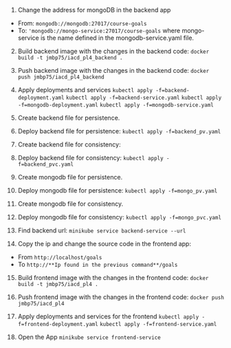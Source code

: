 1. Change the address for mongoDB in the backend app
* From: `mongodb://mongodb:27017/course-goals`
* To: `'mongodb://mongo-service:27017/course-goals` where mongo-service is the name defined in the mongodb-service.yaml file.

2. Build backend image with the changes in the backend code:
`docker build -t jmbp75/iacd_pl4_backend .`

3. Push backend image with the changes in the backend code:
`docker push jmbp75/iacd_pl4_backend`

4. Apply deployments and services
`kubectl apply -f=backend-deployment.yaml`
`kubectl apply -f=backend-service.yaml`
`kubectl apply -f=mongodb-deployment.yaml`
`kubectl apply -f=mongodb-service.yaml`

5. Create backend file for persistence.

6. Deploy backend file for persistence:
`kubectl apply -f=backend_pv.yaml`

7. Create backend file for consistency:
   
8. Deploy backend file for consistency:
`kubectl apply -f=backend_pvc.yaml`

9. Create mongodb file for persistence.

10. Deploy mongodb file for persistence:
`kubectl apply -f=mongo_pv.yaml`

11. Create mongodb file for consistency.

12. Deploy mongodb file for consistency:
`kubectl apply -f=mongo_pvc.yaml`

13. Find backend url: 
`minikube service backend-service --url`
  
14. Copy the ip and change the source code in the frontend app:
* From `http://localhost/goals` 
* To `http://**Ip found in the previous command**/goals`

15. Build frontend image with the changes in the frontend code:
`docker build -t jmbp75/iacd_pl4 .`

16. Push frontend image with the changes in the frontend code:
`docker push jmbp75/iacd_pl4`

17. Apply deployments and services for the frontend
`kubectl apply -f=frontend-deployment.yaml`
`kubectl apply -f=frontend-service.yaml`

18. Open the App
`minikube service frontend-service`